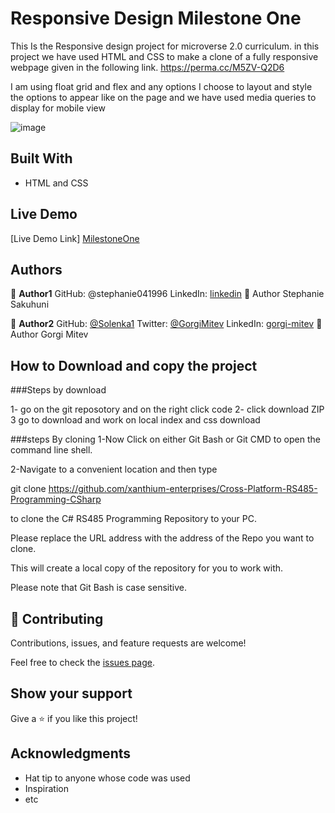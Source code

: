 # Responsive Design Milestone One

This Is the Responsive design project for microverse 2.0 curriculum. in this project we have used HTML and CSS to make a clone of a fully responsive webpage given in the following link. https://perma.cc/M5ZV-Q2D6

I am using float grid and flex and any options I choose to layout and style the options to appear like on the page and we have used media queries to display for mobile view 


![image](https://user-images.githubusercontent.com/70282171/108868739-2e5eb100-75ff-11eb-8cff-26e77cac16fc.png)


## Built With

- HTML and CSS

## Live Demo

[Live Demo Link] [MilestoneOne](https://stephanie041996.github.io/week2Milestone1/)


## Authors

👤 **Author1**
GitHub: @stephanie041996
LinkedIn: [linkedin](https://www.linkedin.com/in/stephanie-sakuhuni-a81029140/)
👤 Author Stephanie Sakuhuni

👤 **Author2**
GitHub: [@Solenka1](https://github.com/Solenka1)
Twitter: [@GorgiMitev](https://twitter.com/GorgiMitev)
LinkedIn: [gorgi-mitev](https://www.linkedin.com/in/gorgi-mitev-a350311b8/)
👤 Author Gorgi Mitev

## How to Download and copy the project
###Steps by download

1- go on the git reposotory and on the right click code
2- click download ZIP
3 go to download and work on local index and css download

###steps By cloning
1-Now Click on either Git Bash or Git CMD to open the command line shell.

2-Navigate to a convenient location and then type

git clone https://github.com/xanthium-enterprises/Cross-Platform-RS485-Programming-CSharp

to clone the C# RS485 Programming Repository to your PC.

Please replace the URL address with the address of the Repo you want to clone.

This will create a local copy of the repository for you to work with.

Please note that Git Bash is case sensitive.

## 🤝 Contributing

Contributions, issues, and feature requests are welcome!

Feel free to check the [issues page](issues/).

## Show your support

Give a ⭐️ if you like this project!

## Acknowledgments

- Hat tip to anyone whose code was used
- Inspiration
- etc
